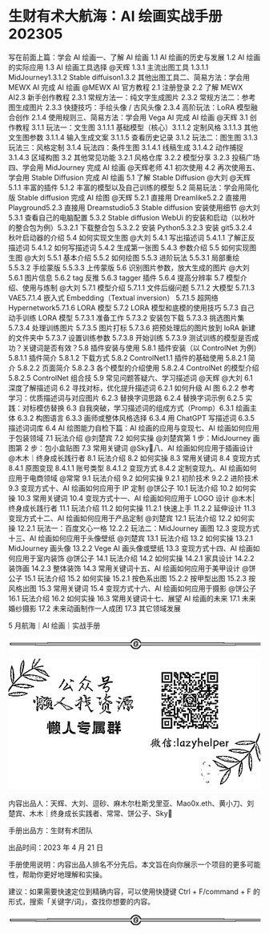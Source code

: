 # 生财有术大航海：AI 绘画实战手册 202305

写在前面上篇：学会 AI 绘画一、了解 AI 绘画 1.1 AI 绘画的历史与发展 1.2 AI 绘画的实际应用 1.3 AI 绘画工具选择 @天辉 1.3.1 主流出图工具 1.3.1.1 MidJourney1.3.1.2 Stable diffuison1.3.2 其他出图工具二、简易方法：学会用 MEWX AI 完成 AI 绘画 @MEWX AI 官方教程 2.1 注册登录 2.2 了解 MEWX AI2.3 新手创作教程 2.3.1 常规方法一：纯文字生成图片 2.3.2 常规方法二：参考图生成图片 2.3.3 快捷技巧：手绘头像 / 古风头像 2.3.4 高阶玩法：LoRA 模型融合创作 2.1.4 使用规则三、简易方法：学会用 Vega AI 完成 AI 绘画 @天辉 3.1 创作教程 3.1.1 玩法一：文生图 3.1.1.1 基础模型（核心）3.1.1.2 定制风格 3.1.1.3 其他文生图参数 3.1.1.4 输入生成文案 3.1.1.5 查看历史记录 3.1.2 玩法二：图生图 3.1.3 玩法三：风格定制 3.1.4 玩法四：条件生图 3.1.4.1 线稿生成 3.1.4.2 动作捕捉 3.1.4.3 区域构图 3.2 其他常见功能 3.2.1 风格仓库 3.2.2 模型分享 3.2.3 投稿广场四、学会用 MidJourney 完成 AI 绘画 @天辉老师 4.1 初次使用 4.2 再次使用五、学会用 Stable Diffusion 完成 AI 绘画 5.1 了解 Stable Diffusion @大刘 @天辉 5.1.1 丰富的插件 5.1.2 丰富的模型以及自己训练的模型 5.2 简易玩法：学会用简化版 Stable diffusion 完成 AI 绘图 @天辉 5.2.1 直接用 Dreamlike5.2.2 直接用 Playground5.2.3 直接用 Dreamstudio5.3 Stable diffusion 安装使用细节 @大刘 5.3.1 查看自己的电脑配置 5.3.2 Stable diffusion WebUi 的安装和启动（以秋叶的整合包为例）5.3.2.1 下载整合包 5.3.2.2 安装 Python5.3.2.3 安装 git5.3.2.4 秋叶启动器的介绍 5.4 如何实现文生图 @大刘 5.4.1 写出描述词 5.4.1.1 了解正反描述词 5.4.1.2 如何写描述词 5.4.2 生成第一张图 5.4.3 参数介绍 5.5 如何实现图生图 @大刘 5.5.1 基本介绍 5.5.2 如何绘图 5.5.3 进阶玩法 5.5.3.1 局部重绘 5.5.3.2 手绘蒙版 5.5.3.3 上传蒙版 5.6 识别图片参数，放大生成的图片 @大刘 5.6.1 图片信息 5.6.2 tag 反推 5.6.3 tagger 插件 5.6.4 提高分辨率 5.7 模型介绍、使用与炼制 @大刘 5.7.1 模型介绍 5.7.1.1 文件后缀问题 5.7.1.2 大模型 5.7.1.3 VAE5.7.1.4 嵌入式 Embedding（Textual inversion） 5.7.1.5 超网络 Hypernetwork5.7.1.6 LORA 模型 5.7.2 LORA 模型和底模的使用技巧 5.7.3 自己动手训练 LORA 模型 5.7.3.1 准备工作 5.7.3.2 安装包下载 5.7.3.3 挑选图片集 5.7.3.4 处理训练图片 5.7.3.5 图片打标 5.7.3.6 把预处理后的图片放到 loRA 新建的文件夹中 5.7.3.7 设置训练参数 5.7.3.8 开始训练 5.7.3.9 测试训练的模型是否成功？关键词是否有效？5.8 插件安装与使用 5.8.1 插件安装（以 ControlNet 为例）5.8.1.1 插件简介 5.8.1.2 下载方式 5.8.2 ControlNet1.1 插件的基础使用 5.8.2.1 简介 5.8.2.2 页面简介 5.8.2.3 各个模型的介绍使用 5.8.2.4 ControlNet 的模型介绍 5.8.2.5 ControlNet 组合技 5.9 常见问题答疑六、学习描述词 @天辉 @大刘 6.1 深度了解描述词 6.2 寻找对标，优化提升描述词 6.2.1 如何升级 AI 图 6.2.2 参考学习：优质描述词与对应图片 6.2.3 替换字词思路 6.2.4 替换字词示例 6.2.5 实践：对标模仿替换 6.3 自我突破，学习描述词的组成方式（Promp）6.3.1 绘画主体 6.3.2 构图语言 6.3.3 画师或整体风格选择 6.3.4 用 ChatGPT 写描述词 6.3.5 描述词词库 6.4 AI 绘图能力自检下篇：AI 绘画的应用与变现七、AI 绘画如何应用于包装领域 7.1 玩法介绍 @刘楚宾 7.2 如何实操 @刘楚宾第 1 步：MidJourney 画图第 2 步：包小盒贴图 7.3 常用关键词 @Sky🏹八、AI 绘画如何应用于插画设计 @木木｜终身成长践行者 8.1 玩法介绍 8.2 如何实操 8.3 常用关键词 8.4 变现方式 8.4.1 原图变现 8.4.1.1 账号类型 8.4.1.2 变现方式 8.4.2 定制变现九、AI 绘画如何应用于电商领域 @常常 9.1 玩法介绍 9.2 如何实操 9.2.1 初阶技术 9.2.2 进阶技术 9.3 变现方式十、AI 绘画如何应用于 IP 定制 @饼公子 10.1 玩法介绍 10.2 如何实操 10.3 常用关键词 10.4 变现方式十一、AI 绘画如何应用于 LOGO 设计 @木木|终身成长践行者 11.1 玩法介绍 11.2 如何实操 11.2.1 快速上手 11.2.2 延伸设计 11.3 变现方式十二、AI 绘画如何应用于产品定制 @刘楚宾 12.1 玩法介绍 12.2 如何实操 12.2.1 玩法一：百度文心一格 12.2.2 玩法二：MidJourney 画图 12.3 变现方式十三、AI 绘画如何应用于头像壁纸 @刘楚宾 13.1 玩法介绍 13.2 如何实操 13.2.1 MidJourney 画头像 13.2.2 Vege AI 画头像或壁纸 13.3 变现方式十四、AI 绘画如何应用于室内装饰 @饼公子 14.1 玩法介绍 14.2 如何实操 14.2.1 家具设计 14.2.2 装饰画 14.2.3 整体装饰 14.3 常用关键词十五、AI 绘画如何应用于美甲设计 @饼公子 15.1 玩法介绍 15.2 如何实操 15.2.1 按色系出图 15.2.2 按甲型出图 15.2.3 按风格出图 15.3 常用关键词 15.4 变现方式十六、AI 绘画如何应用于摄影 @饼公子 16.1 玩法介绍 16.2 如何实操 16.3 常用关键词十七、展望 AI 绘画的未来 17.1 未来婚纱摄影 17.2 未来动画制作一人成团 17.3 其它领域发展

5 月航海｜AI 绘画｜实战手册

![](img/e12d1c8b9f4ffdf6c4edf913cceed533.png)

![](img/63bed242011514271e10d8beee809070.png)

内容出品人：天辉、大刘、逗砂、麻木尔杜斯戈里亚、Mao0x.eth、黄小刀、刘楚宾、木木｜终身成长实践者、常常、饼公子、Sky🏹

手册出品方：生财有术团队

出品时间：2023 年 4 月 21 日

手册使用说明：内容出品人排名不分先后。本文旨在向你展示一个项目的更多可能性，帮助你更好地理解和实操。

建议：如果需要快速定位到精确内容，可以使用快捷键 Ctrl + F/command + F 的形式，搜索「关键字/词」，查找你想要的内容。

![](img/1ad388c0a112949ae52232666f798178.png)